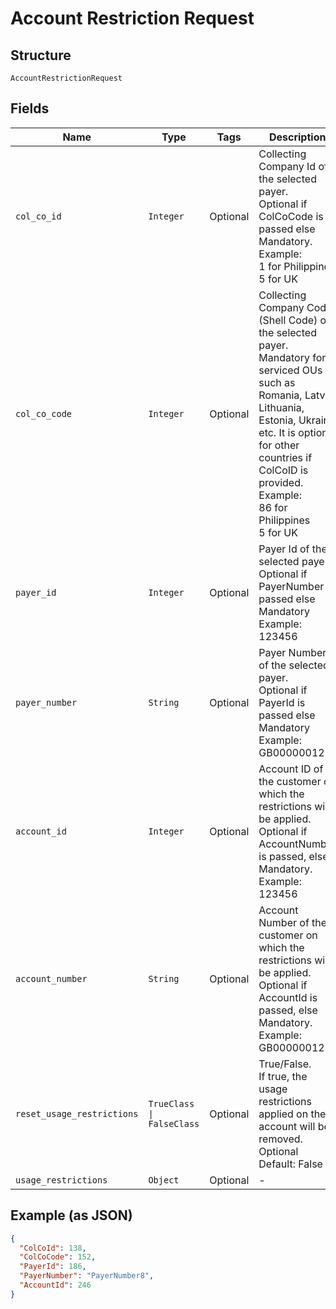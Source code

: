 
# Account Restriction Request

## Structure

`AccountRestrictionRequest`

## Fields

| Name | Type | Tags | Description |
|  --- | --- | --- | --- |
| `col_co_id` | `Integer` | Optional | Collecting Company Id of the selected payer.<br>Optional if ColCoCode is passed else Mandatory.<br>Example:<br>1 for Philippines<br>5 for UK |
| `col_co_code` | `Integer` | Optional | Collecting Company Code (Shell Code) of the selected payer.<br>Mandatory for serviced OUs such as Romania, Latvia, Lithuania, Estonia, Ukraine etc. It is optional for other countries if ColCoID is provided.<br>Example:<br>86 for Philippines<br>5 for UK |
| `payer_id` | `Integer` | Optional | Payer Id of the selected payer.<br>Optional if PayerNumber is passed else Mandatory<br>Example: 123456 |
| `payer_number` | `String` | Optional | Payer Number of the selected payer.<br>Optional if PayerId is passed else Mandatory<br>Example: GB000000123 |
| `account_id` | `Integer` | Optional | Account ID of the customer on which the restrictions will be applied.<br>Optional if AccountNumber is passed, else Mandatory.<br>Example: 123456 |
| `account_number` | `String` | Optional | Account Number of the customer on which the restrictions will be applied.<br>Optional if AccountId is passed, else Mandatory.<br>Example: GB000000123 |
| `reset_usage_restrictions` | `TrueClass \| FalseClass` | Optional | True/False.<br>If true, the usage restrictions applied on the account will be removed.<br>Optional<br>Default: False |
| `usage_restrictions` | `Object` | Optional | - |

## Example (as JSON)

```json
{
  "ColCoId": 138,
  "ColCoCode": 152,
  "PayerId": 186,
  "PayerNumber": "PayerNumber8",
  "AccountId": 246
}
```

